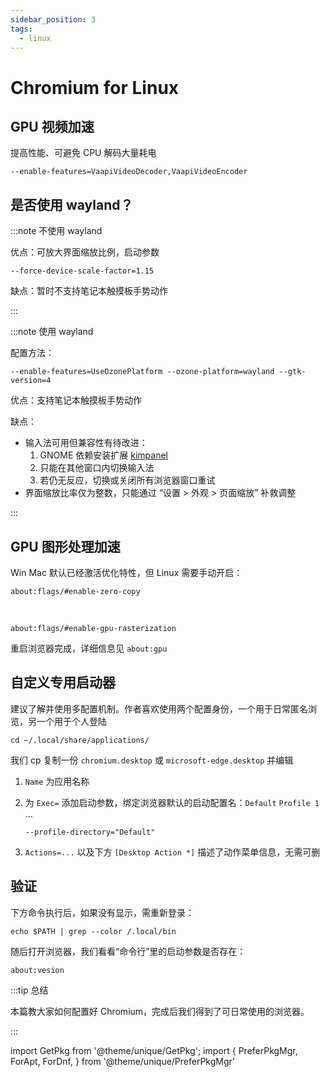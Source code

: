 ```yaml
---
sidebar_position: 3
tags:
  - linux
---
```


# Chromium for Linux

## GPU 视频加速

提高性能、可避免 CPU 解码大量耗电

    --enable-features=VaapiVideoDecoder,VaapiVideoEncoder

## 是否使用 wayland？

:::note 不使用 wayland

优点：可放大界面缩放比例，启动参数

    --force-device-scale-factor=1.15

缺点：暂时不支持笔记本触摸板手势动作

:::

:::note 使用 wayland

配置方法：

    --enable-features=UseOzonePlatform --ozone-platform=wayland --gtk-version=4

优点：支持笔记本触摸板手势动作

缺点：

- 输入法可用但兼容性有待改进：
  1. GNOME 依赖安装扩展 [kimpanel](https://extensions.gnome.org/extension/261/kimpanel/)
  2. 只能在其他窗口内切换输入法
  3. 若仍无反应，切换或关闭所有浏览器窗口重试
- 界面缩放比率仅为整数，只能通过 “设置 > 外观 > 页面缩放” 补救调整

:::

## GPU 图形处理加速

Win Mac 默认已经激活优化特性，但 Linux 需要手动开启：

    about:flags/#enable-zero-copy

&nbsp;

    about:flags/#enable-gpu-rasterization

重启浏览器完成，详细信息见 `about:gpu`

## 自定义专用启动器

建议了解并使用多配置机制。作者喜欢使用两个配置身份，一个用于日常匿名浏览，另一个用于个人登陆

    cd ~/.local/share/applications/

我们 cp 复制一份 `chromium.desktop` 或 `microsoft-edge.desktop` 并编辑

1. `Name` 为应用名称
2. 为 `Exec=` 添加启动参数，绑定浏览器默认的启动配置名：`Default` `Profile 1` ...

   ```
   --profile-directory="Default"
   ```

3. `Actions=...` 以及下方 `[Desktop Action *]` 描述了动作菜单信息，无需可删

## 验证

下方命令执行后，如果没有显示，需重新登录：

    echo $PATH | grep --color /.local/bin

随后打开浏览器，我们看看“命令行”里的启动参数是否存在：

    about:vesion

:::tip 总结

本篇教大家如何配置好 Chromium，完成后我们得到了可日常使用的浏览器。

:::

import GetPkg from '@theme/unique/GetPkg';
import {
PreferPkgMgr,
ForApt,
ForDnf,
} from '@theme/unique/PreferPkgMgr'
